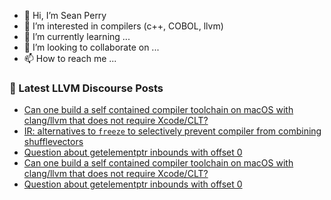 - 👋 Hi, I’m Sean Perry
- 👀 I’m interested in compilers (c++, COBOL, llvm)
- 🌱 I’m currently learning ...
- 💞️ I’m looking to collaborate on ...
- 📫 How to reach me ...

<!---
s66perry/s66perry is a ✨ special ✨ repository because its `README.md` (this file) appears on your GitHub profile.
You can click the Preview link to take a look at your changes.
--->
### 📕 Latest LLVM Discourse Posts

<!-- DISCOURSE-LLVM:START -->
- [Can one build a self contained compiler toolchain on macOS with clang/llvm that does not require Xcode/CLT?](https://discourse.llvm.org/t/can-one-build-a-self-contained-compiler-toolchain-on-macos-with-clang-llvm-that-does-not-require-xcode-clt/62500#post_5)
- [IR: alternatives to `freeze` to selectively prevent compiler from combining shufflevectors](https://discourse.llvm.org/t/ir-alternatives-to-freeze-to-selectively-prevent-compiler-from-combining-shufflevectors/62521#post_5)
- [Question about getelementptr inbounds with offset 0](https://discourse.llvm.org/t/question-about-getelementptr-inbounds-with-offset-0/62533#post_3)
- [Can one build a self contained compiler toolchain on macOS with clang/llvm that does not require Xcode/CLT?](https://discourse.llvm.org/t/can-one-build-a-self-contained-compiler-toolchain-on-macos-with-clang-llvm-that-does-not-require-xcode-clt/62500#post_4)
- [Question about getelementptr inbounds with offset 0](https://discourse.llvm.org/t/question-about-getelementptr-inbounds-with-offset-0/62533#post_2)
<!-- DISCOURSE-LLVM:END -->
